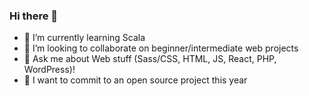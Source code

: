 ### Hi there 👋

- 🌱 I’m currently learning Scala
- 👯 I’m looking to collaborate on beginner/intermediate web projects
- 💬 Ask me about Web stuff (Sass/CSS, HTML, JS, React, PHP, WordPress)!
- 💪 I want to commit to an open source project this year
